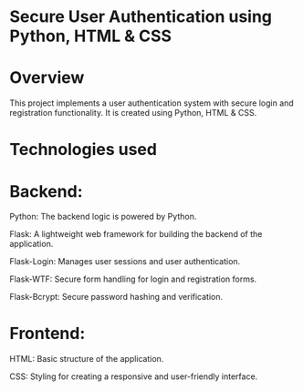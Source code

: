 # Secure User Authentication using Python, HTML & CSS

# Overview
This project implements a user authentication system with secure login and registration functionality. It is created using Python, HTML & CSS.

# Technologies used

# Backend:

Python: The backend logic is powered by Python.

Flask: A lightweight web framework for building the backend of the application.

Flask-Login: Manages user sessions and user authentication.

Flask-WTF: Secure form handling for login and registration forms.

Flask-Bcrypt: Secure password hashing and verification.

# Frontend:

HTML: Basic structure of the application.

CSS: Styling for creating a responsive and user-friendly interface.
